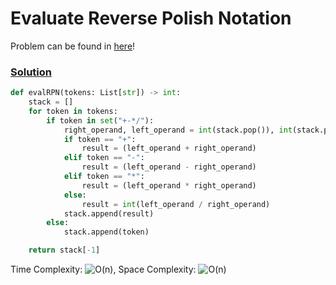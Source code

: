 # Evaluate Reverse Polish Notation

Problem can be found in [here](https://leetcode.com/problems/evaluate-reverse-polish-notation)!

### [Solution](/Stack/150-EvaluateReversePolishNotation/solution.py)

```python
def evalRPN(tokens: List[str]) -> int:
    stack = []
    for token in tokens:
        if token in set("+-*/"):
            right_operand, left_operand = int(stack.pop()), int(stack.pop())
            if token == "+":
                result = (left_operand + right_operand)
            elif token == "-":
                result = (left_operand - right_operand)
            elif token == "*":
                result = (left_operand * right_operand)
            else:
                result = int(left_operand / right_operand)
            stack.append(result)
        else:
            stack.append(token)

    return stack[-1]
```

Time Complexity: ![O(n)](<https://latex.codecogs.com/svg.image?\inline&space;O(n)>), Space Complexity: ![O(n)](<https://latex.codecogs.com/svg.image?\inline&space;O(n)>)
